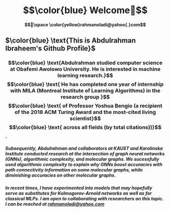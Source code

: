 # $$\color{blue} Welcome👋$$ 
#### $$📧\space \color{yellow}rahmanoladi@yahoo{.}com$$
## $\color{blue} \text{This is Abdulrahman Ibraheem's Github Profile}$  
### $$\color{blue} \text{Abdulrahman   studied  computer science at Obafemi Awolowo  University. He   is   interested   in   machine   learning research.}$$   $$\color{blue} \text{  He   has completed   one  year of   internship   with   MILA (Montreal   Institute   of   Learning   Algorithms) in   the  research group   }$$  $$\color{blue} \text{   of  Professor   Yoshua   Bengio (a   recipient   of   the 2018  ACM   Turing   Award and the most-cited living scientist}$$ $$\color{blue} \text{   across all fields (by total citations))}$$.

##### Subsequently,   Abdulrahman   and   collaborators   at   KAUST   and   Karolinska   Institute   conducted   research   at   the   intersection   of   graph   neural   networks   (GNNs),   algorithmic   complexity,   and    molecular   graphs. We   sucessfully   used   algorithmic   complexity   to   explain   why    GNNs    boost   accuracies  with    path   connectivity   information   on   some   molecular   graphs,   while   diminishing   accuracies   on   other   molecular   graphs.

##### In recent times, I have experimented into models that may hopefully serve as substitutes for Kolmogorov-Arnold networks as well as for classical MLPs. I am open to collaborating with researchers on this topic. I can be reached at rahmanoladi@yahoo.com 


  
<!--
**rahmanoladi/rahmanoladi** is a ✨ _special_ ✨ repository because its `README.md` (this file) appears on your GitHub profile.

Here are some ideas to get you started:

- 🔭 I’m currently working on ...
- 🌱 I’m currently learning ...
- 👯 I’m looking to collaborate on ...
- 🤔 I’m looking for help with ...
- 💬 Ask me about ...
- 📫 How to reach me: ...
- 😄 Pronouns: ...
- ⚡ Fun fact: ...
-->
